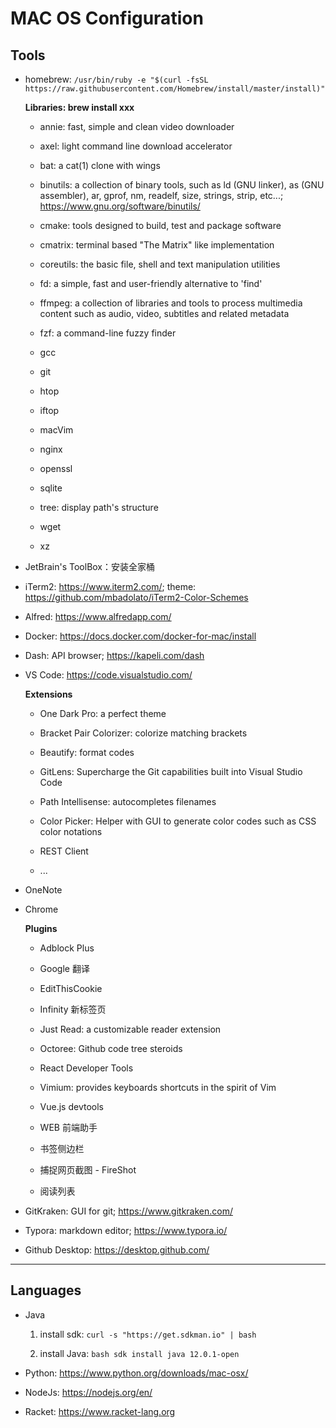 # MAC OS Configuration

## Tools

* homebrew: `/usr/bin/ruby -e "$(curl -fsSL https://raw.githubusercontent.com/Homebrew/install/master/install)"`

  __Libraries: brew install xxx__

  * annie: fast, simple and clean video downloader

  * axel: light command line download accelerator

  * bat: a cat(1) clone with wings

  * binutils: a collection of binary tools, such as ld (GNU linker), as (GNU assembler), ar, gprof, nm, readelf, size, strings, strip, etc...; <https://www.gnu.org/software/binutils/>

  * cmake: tools designed to build, test and package software

  * cmatrix: terminal based "The Matrix" like implementation

  * coreutils: the basic file, shell and text manipulation utilities

  * fd: a simple, fast and user-friendly alternative to 'find'

  * ffmpeg: a collection of libraries and tools to process multimedia content such as audio, video, subtitles and related metadata

  * fzf: a command-line fuzzy finder

  * gcc

  * git

  * htop

  * iftop

  * macVim

  * nginx

  * openssl

  * sqlite

  * tree: display path's structure

  * wget

  * xz

* JetBrain's ToolBox：安装全家桶

* iTerm2: <https://www.iterm2.com/>; theme: <https://github.com/mbadolato/iTerm2-Color-Schemes>

* Alfred: <https://www.alfredapp.com/>

* Docker: <https://docs.docker.com/docker-for-mac/install>

* Dash: API browser; <https://kapeli.com/dash>

* VS Code: <https://code.visualstudio.com/>

  __Extensions__
  
  * One Dark Pro: a perfect theme

  * Bracket Pair Colorizer: colorize matching brackets

  * Beautify: format codes

  * GitLens: Supercharge the Git capabilities built into Visual Studio Code

  * Path Intellisense: autocompletes filenames

  * Color Picker: Helper with GUI to generate color codes such as CSS color notations

  * REST Client

  * ...

* OneNote

* Chrome

  __Plugins__

  * Adblock Plus

  * Google 翻译

  * EditThisCookie

  * Infinity 新标签页

  * Just Read: a customizable reader extension

  * Octoree: Github code tree steroids

  * React Developer Tools

  * Vimium: provides keyboards shortcuts in the spirit of Vim

  * Vue.js devtools

  * WEB 前端助手

  * 书签侧边栏

  * 捕捉网页截图 - FireShot

  * 阅读列表

* GitKraken: GUI for git; <https://www.gitkraken.com/>

* Typora: markdown editor; <https://www.typora.io/>

* Github Desktop: <https://desktop.github.com/>

-----

## Languages

* Java

  1. install sdk: `curl -s "https://get.sdkman.io" | bash`

  2. install Java: `bash sdk install java 12.0.1-open`

* Python: <https://www.python.org/downloads/mac-osx/>

* NodeJs: <https://nodejs.org/en/>

* Racket: <https://www.racket-lang.org>
